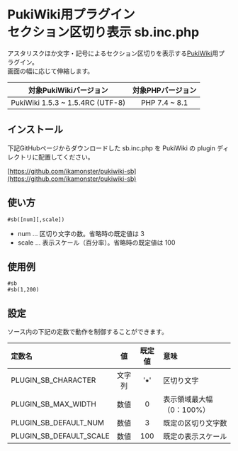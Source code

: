 # PukiWiki用プラグイン<br>	セクション区切り表示 sb.inc.php

アスタリスクほか文字・記号によるセクション区切りを表示する[PukiWiki](https://pukiwiki.osdn.jp/)用プラグイン。  
画面の幅に応じて伸縮します。

|対象PukiWikiバージョン|対象PHPバージョン|
|:---:|:---:|
|PukiWiki 1.5.3 ~ 1.5.4RC (UTF-8)|PHP 7.4 ~ 8.1|

## インストール

下記GitHubページからダウンロードした sb.inc.php を PukiWiki の plugin ディレクトリに配置してください。

[https://github.com/ikamonster/pukiwiki-sb](https://github.com/ikamonster/pukiwiki-sb)

## 使い方

```
#sb([num][,scale])
```

* num … 区切り文字の数。省略時の既定値は 3
* scale … 表示スケール（百分率）。省略時の既定値は 100

## 使用例

```
#sb
#sb(1,200)
```

## 設定

ソース内の下記の定数で動作を制御することができます。

|定数名|値|既定値|意味|
|:---|:---:|:---:|:---|
|PLUGIN_SB_CHARACTER|文字列|'⁕'|区切り文字|
|PLUGIN_SB_MAX_WIDTH|数値|0|表示領域最大幅（0：100%）|
|PLUGIN_SB_DEFAULT_NUM|数値|3|既定の区切り文字数|
|PLUGIN_SB_DEFAULT_SCALE|数値|100|既定の表示スケール|
